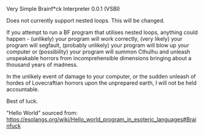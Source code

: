 Very Simple Brainf*ck Interpreter 0.0.1 (VSBI)

Does not currently support nested loops. This will be changed.

If you attempt to run a BF program that utilises nested loops, anything could happen - (unlikely) your program will work correctly, (very likely) your program will segfault, (probably unlikely) your program will blow up your computer or (possibility) your program will summon Cthulhu and unleash unspeakable horrors from incomprehensible dimensions bringing about a thousand years of madness. 

In the unlikely event of damage to your computer, or the sudden unleash of hordes of Lovecraftian horrors upon the unprepared earth, I will not be held accountable. 

Best of luck.

"Hello World" sourced from:
https://esolangs.org/wiki/Hello_world_program_in_esoteric_languages#Brainfuck